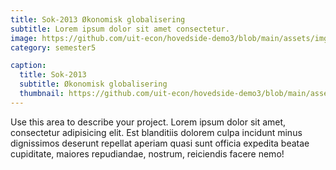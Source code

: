 ```yaml
---
title: Sok-2013 Økonomisk globalisering
subtitle: Lorem ipsum dolor sit amet consectetur.
image: https://github.com/uit-econ/hovedside-demo3/blob/main/assets/img/global.jpg?raw=true
category: semester5

caption:
  title: Sok-2013
  subtitle: Økonomisk globalisering
  thumbnail: https://github.com/uit-econ/hovedside-demo3/blob/main/assets/img/global.jpg?raw=true
---
```

Use this area to describe your project. Lorem ipsum dolor sit amet, consectetur adipisicing elit. Est blanditiis dolorem culpa incidunt minus dignissimos deserunt repellat aperiam quasi sunt officia expedita beatae cupiditate, maiores repudiandae, nostrum, reiciendis facere nemo!

